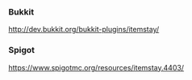 ### Bukkit
http://dev.bukkit.org/bukkit-plugins/itemstay/

### Spigot
https://www.spigotmc.org/resources/itemstay.4403/